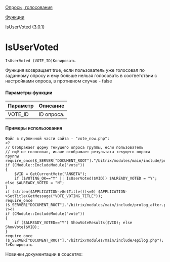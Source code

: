 [Опросы, голосования](/api_help/vote/index.php)

[Функции](/api_help/vote/function/index.php)

IsUserVoted (3.0.1)

IsUserVoted
===========

```
IsUserVoted (VOTE_ID)Копировать
```

Функция возвращает true, если пользователь уже голосовал по заданному опросу и ему больше нельзя голосовать в соответствии с настройками опроса, в противном случае - false

#### Параметры функции

| Параметр | Описание |
| --- | --- |
| VOTE\_ID | ID опроса. |

#### Примеры использования

```
Файл в публичной части сайта - "vote_now.php":
<?
// Отображает форму текущего опроса группы, если пользователь
// ещё не голосовал, иначе отображает результаты текущего опроса группы
require_once($_SERVER["DOCUMENT_ROOT"]."/bitrix/modules/main/include/prolog_before.php");
if (CModule::IncludeModule("vote"))
{
	$VID = GetCurrentVote("ANKETA");
	if ($VOTING_OK=="Y" || IsUserVoted($VID)) $ALREADY_VOTED = "Y"; else $ALREADY_VOTED = "N";
}
if (strlen($APPLICATION->GetTitle())<=0) $APPLICATION->SetTitle(GetMessage("VOTE_VOTING_TITLE"));
require_once ($_SERVER["DOCUMENT_ROOT"]."/bitrix/modules/main/include/prolog_after.php");
?><?
if (CModule::IncludeModule("vote")) 
{
	if ($ALREADY_VOTED=="Y") ShowVoteResults($VID); else ShowVote($VID);
}
require_once ($_SERVER["DOCUMENT_ROOT"]."/bitrix/modules/main/include/epilog.php");
?>Копировать
```

Новинки документации в соцсетях: